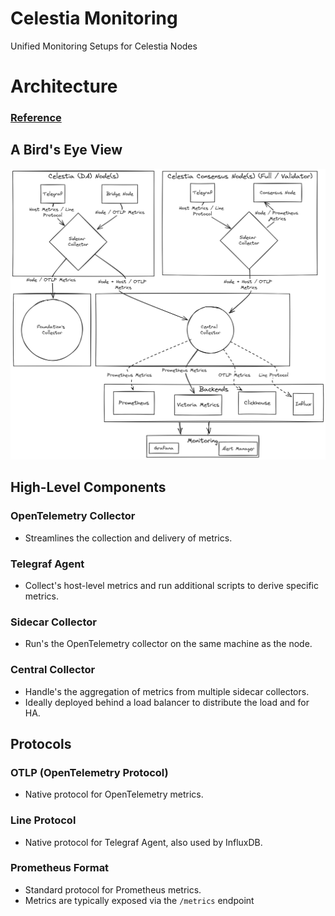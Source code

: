 # Celestia Monitoring
Unified Monitoring Setups for Celestia Nodes
# Architecture 
### [Reference](https://docs-celestia.chaintrails.io/monitoring/architecture.html)

## A Bird's Eye View
![Arch](./assets/arch-2.png)

## High-Level Components

### OpenTelemetry Collector
- Streamlines the collection and delivery of metrics.

### Telegraf Agent
- Collect's host-level metrics and run additional scripts to derive specific metrics.

### Sidecar Collector
- Run's the OpenTelemetry collector on the same machine as the node.

### Central Collector
- Handle's the aggregation of metrics from multiple sidecar collectors.
- Ideally deployed behind a load balancer to distribute the load and for HA.

## Protocols

### OTLP (OpenTelemetry Protocol)
- Native protocol for OpenTelemetry metrics.

### Line Protocol
- Native protocol for Telegraf Agent, also used by InfluxDB.

### Prometheus Format
- Standard protocol for Prometheus metrics.
- Metrics are typically exposed via the `/metrics` endpoint
### 
